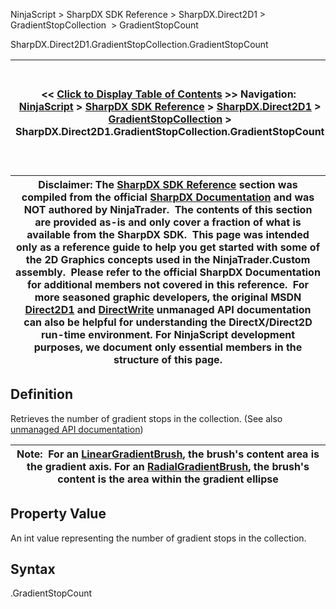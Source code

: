 ﻿
NinjaScript > SharpDX SDK Reference > SharpDX.Direct2D1 > GradientStopCollection  > GradientStopCount

SharpDX.Direct2D1.GradientStopCollection.GradientStopCount

| << [Click to Display Table of Contents](sharpdx_direct2d1_gradientstopcollection_gradientstopcount.md) >> **Navigation:**     [NinjaScript](ninjascript.md) > [SharpDX SDK Reference](sharpdx_sdk_reference.md) > [SharpDX.Direct2D1](sharpdx_direct2d1.md) > [GradientStopCollection](sharpdx_direct2d1_gradientstopcollection.md) > SharpDX.Direct2D1.GradientStopCollection.GradientStopCount | [Previous page](sharpdx_direct2d1_gradientstopcollection_extendmode.md) [Return to chapter overview](sharpdx_direct2d1_gradientstopcollection.md) [Next page](sharpdx_direct2d1_lineargradientbrush.md) |
| --- | --- |

| Disclaimer: The [SharpDX SDK Reference](sharpdx_sdk_reference.md) section was compiled from the official [SharpDX Documentation](http://sharpdx.org/) and was NOT authored by NinjaTrader.  The contents of this section are provided as-is and only cover a fraction of what is available from the SharpDX SDK.  This page was intended only as a reference guide to help you get started with some of the 2D Graphics concepts used in the NinjaTrader.Custom assembly.  Please refer to the official SharpDX Documentation for additional members not covered in this reference.  For more seasoned graphic developers, the original MSDN [Direct2D1](https://msdn.microsoft.com/en-us/library/windows/desktop/dd370990.aspx) and [DirectWrite](https://msdn.microsoft.com/en-us/library/windows/desktop/dd368038.aspx) unmanaged API documentation can also be helpful for understanding the DirectX/Direct2D run-time environment. For NinjaScript development purposes, we document only essential members in the structure of this page. |
| --- |

## Definition
Retrieves the number of gradient stops in the collection.
(See also [unmanaged API documentation](http://msdn.microsoft.com/en-us/library/dd371454.aspx))
 

| Note:  For an [LinearGradientBrush](sharpdx_direct2d1_lineargradientbrush.md), the brush's content area is the gradient axis. For an [RadialGradientBrush](sharpdx_direct2d1_radialgradientbrush.md), the brush's content is the area within the gradient ellipse |
| --- |

## Property Value
An int value representing the number of gradient stops in the collection.
 
## Syntax
<GradientStopCollection>.GradientStopCount

